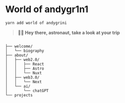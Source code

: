 # World of andygr1n1

```sh
yarn add world of andygrini
```

> 🧑‍🚀 **Hey there, astronaut, take a look at your trip**

```text

├── welcome/
│   └── biography
├── about/
│   ├── web2.0/
│   │   ├── React
│   │   ├── Astro
│   │   └── Nuxt
│   ├── web3.0/
│   │   └── Next
│   └── ai/
│       └── chatGPT
└── projects
```
